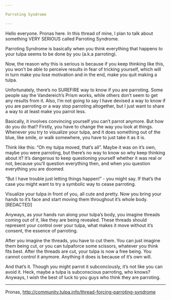 ```yaml
---

Parroting Syndrome

---
```


Hello everyone. Pronas here. In this thread of mine, I plan to talk about something VERY SERIOUS called Parroting Syndrome.

Parroting Syndrome is basically when you think everything that happens to your tulpa seems to be done by you (a.k.a parroting).

Now, the reason why this is serious is because if you keep thinking like this, you won’t be able to perceive results in fear of tricking yourself, which will in turn make you lose motivation and in the end, make you quit making a tulpa.

Unfortunately, there’s no SUREFIRE way to know if you are parroting. Some people say the Vandereich’s Prism works, while others don’t seem to get any results from it. Also, I’m not going to say I have devised a way to know if you are parroting or a way stop parroting altogether, but I just want to share a way to at least make you parrot less.

Basically, it involves convincing yourself you can’t parrot anymore. But how do you do that? Firstly, you have to change the way you look at things. Whenever you try to visualize your tulpa, and it does something out of the blue, like smile, or walk somewhere, you have to just take it as it is.

Think like this: “Oh my tulpa moved, that’s all”. Maybe it was on it’s own, maybe you were parroting, but there’s no way to know so why keep thinking about it? It’s dangerous to keep questioning yourself whether it was real or not, because you’ll question everything then, and when you question everything you are doomed.

“But I have trouble just letting things happen!” - you might say. If that’s the case you might want to try a symbolic way to cease parroting.

Visualize your tulpa in front of you, all cute and pretty. Now you bring your hands to it’s face and start moving them throughout it’s whole body. [REDACTED]

Anyways, as your hands run along your tulpa’s body, you imagine threads coming out of it, like they are being revealed. These threads should represent your control over your tulpa, what makes it move without it’s consent, the essence of parroting.

After you imagine the threads, you have to cut them. You can just imagine them being cut, or you can tulpaforce some scissors, whatever you think fits best. After the threads are cut, your tulpa is now a free being. You cannot control it anymore. Anything it does is because of it’s own will.

And that’s it. Though you might parrot it subconciously, it’s not like you can avoid it. Heck, maybe a tulpa is subconscious parroting, who knows? Anyways, I wish the best of luck to you guys who think they are parroting.

---

Pronas, http://community.tulpa.info/thread-forcing-parroting-syndrome
